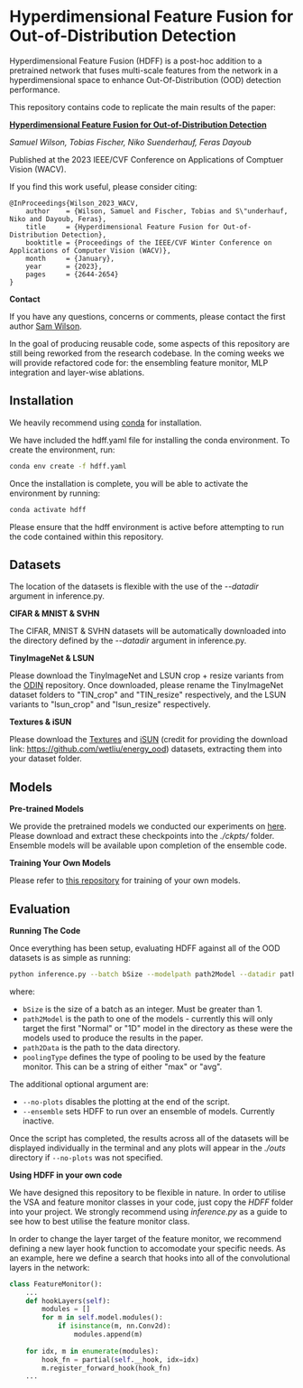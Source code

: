 # Hyperdimensional Feature Fusion for Out-of-Distribution Detection
Hyperdimensional Feature Fusion (HDFF) is a post-hoc addition to a pretrained network that fuses multi-scale features from the network in a hyperdimensional space to enhance Out-Of-Distribution (OOD) detection performance.

This repository contains code to replicate the main results of the paper:

**[Hyperdimensional Feature Fusion for Out-of-Distribution Detection](https://openaccess.thecvf.com/content/WACV2023/html/Wilson_Hyperdimensional_Feature_Fusion_for_Out-of-Distribution_Detection_WACV_2023_paper.html)**

*Samuel Wilson, Tobias Fischer, Niko Suenderhauf, Feras Dayoub*

Published at the 2023 IEEE/CVF Conference on Applications of Comptuer Vision (WACV).

If you find this work useful, please consider citing:
```text
@InProceedings{Wilson_2023_WACV,
    author    = {Wilson, Samuel and Fischer, Tobias and S\"underhauf, Niko and Dayoub, Feras},
    title     = {Hyperdimensional Feature Fusion for Out-of-Distribution Detection},
    booktitle = {Proceedings of the IEEE/CVF Winter Conference on Applications of Computer Vision (WACV)},
    month     = {January},
    year      = {2023},
    pages     = {2644-2654}
}
```

**Contact** 

If you have any questions, concerns or comments, please contact the first author [Sam Wilson](mailto:s84.wilson@hdr.qut.edu.au).

In the goal of producing reusable code, some aspects of this repository are still being reworked from the research codebase. In the coming weeks we will provide refactored code for: the ensembling feature monitor, MLP integration and layer-wise ablations.

## Installation
We heavily recommend using [conda](https://docs.conda.io/en/latest/) for installation.

We have included the hdff.yaml file for installing the conda environment. To create the environment, run:
```bash
conda env create -f hdff.yaml
```
Once the installation is complete, you will be able to activate the environment by running:
```bash
conda activate hdff
```
Please ensure that the hdff environment is active before attempting to run the code contained within this repository.

## Datasets
The location of the datasets is flexible with the use of the *--datadir* argument in inference.py. 

**CIFAR & MNIST & SVHN**

The CIFAR, MNIST & SVHN datasets will be automatically downloaded into the directory defined by the *--datadir* argument in inference.py. 

**TinyImageNet & LSUN**

Please download the TinyImageNet and LSUN crop + resize variants from the [ODIN](https://github.com/facebookresearch/odin) repository. Once downloaded, please rename the TinyImageNet dataset folders to "TIN_crop" and "TIN_resize" respectively, and the LSUN variants to "lsun_crop" and "lsun_resize" respectively.

**Textures & iSUN**

Please download the [Textures](https://www.robots.ox.ac.uk/~vgg/data/dtd/) and [iSUN](https://www.dropbox.com/s/ssz7qxfqae0cca5/iSUN.tar.gz) (credit for providing the download link: https://github.com/wetliu/energy_ood) datasets, extracting them into your dataset folder.

## Models
**Pre-trained Models**

We provide the pretrained models we conducted our experiments on [here](https://www.dropbox.com/sh/51luvqha9qpw57d/AAAtGQ9fYF84f7y19syE0R6Xa). Please download and extract these checkpoints into the *./ckpts/* folder. Ensemble models will be available upon completion of the ensemble code. 

**Training Your Own Models**

Please refer to [this repository](https://github.com/zaeemzadeh/OOD) for training of your own models.

## Evaluation
**Running The Code**

Once everything has been setup, evaluating HDFF against all of the OOD datasets is as simple as running:
```bash
python inference.py --batch bSize --modelpath path2Model --datadir path2Data --pooling poolingType
```
where:
* `bSize` is the size of a batch as an integer. Must be greater than 1.
* `path2Model` is the path to one of the models - currently this will only target the first "Normal" or "1D" model in the directory as these were the models used to produce the results in the paper.
* `path2Data` is the path to the data directory.
* `poolingType` defines the type of pooling to be used by the feature monitor. This can be a string of either "max" or "avg".

The additional optional argument are:
* `--no-plots` disables the plotting at the end of the script.
* `--ensemble` sets HDFF to run over an ensemble of models. Currently inactive.

Once the script has completed, the results across all of the datasets will be displayed individually in the terminal and any plots will appear in the *./outs* directory if `--no-plots` was not specified.

**Using HDFF in your own code**

We have designed this repository to be flexible in nature. In order to utilise the VSA and feature monitor classes in your code, just copy the *HDFF* folder into your project. We strongly recommend using *inference.py* as a guide to see how to best utilise the feature monitor class.

In order to change the layer target of the feature monitor, we recommend defining a new layer hook function to accomodate your specific needs. As an example, here we define a search that hooks into all of the convolutional layers in the network: 
```python
class FeatureMonitor():
    ...
    def hookLayers(self):
        modules = []
        for m in self.model.modules():
            if isinstance(m, nn.Conv2d):
                modules.append(m)
        
	for idx, m in enumerate(modules):
		hook_fn = partial(self.__hook, idx=idx)
		m.register_forward_hook(hook_fn)
    ... 
```

